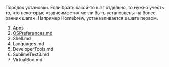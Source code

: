 Порядок установки. Если брать какой-то шаг отдельно, то нужно учесть то, что некоторые «зависимости» могли быть установлены на более ранних шагах. Например Homebrew, устанавливается в шаге первом.

1. [Apps](/Development%20book/mac_setup/Apps.md)
2. [OSPreferences.md](/Development%20book/mac_setup/OSPreferences.md)
3. Shell.md
4. Languages.md
5. DeveloperTools.md
6. SublimeText3.md
7. VirtualBox.md
